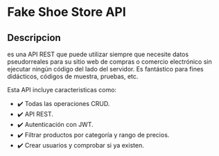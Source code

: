 # Fake Shoe Store API
## Descripcion
es una API REST que puede utilizar siempre que necesite 
datos pseudorreales para su sitio web de compras o comercio 
electrónico sin ejecutar ningún código del lado del servidor. 
Es fantástico para fines didácticos, códigos de muestra, 
pruebas, etc.


Esta API incluye caracteristicas como:

* ✔️ Todas las operaciones CRUD.
* ✔️ API REST.
* ✔️ Autenticación con JWT. 
* ✔️ Filtrar productos por categoría y rango de precios.
* ✔️ Crear usuarios y comprobar si ya existen.


